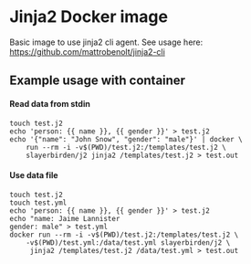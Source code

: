 # Jinja2 Docker image

Basic image to use jinja2 cli agent. See usage here: https://github.com/mattrobenolt/jinja2-cli

## Example usage with container

#### Read data from stdin

    touch test.j2
    echo 'person: {{ name }}, {{ gender }}' > test.j2
    echo '{"name": "John Snow", "gender": "male"}' | docker \
        run --rm -i -v$(PWD)/test.j2:/templates/test.j2 \
        slayerbirden/j2 jinja2 /templates/test.j2 > test.out

#### Use data file
    
    touch test.j2
    touch test.yml
    echo 'person: {{ name }}, {{ gender }}' > test.j2
    echo "name: Jaime Lannister
    gender: male" > test.yml
    docker run --rm -i -v$(PWD)/test.j2:/templates/test.j2 \
        -v$(PWD)/test.yml:/data/test.yml slayerbirden/j2 \
         jinja2 /templates/test.j2 /data/test.yml > test.out
